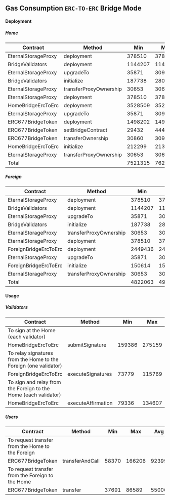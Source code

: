 ## Gas Consumption `ERC-TO-ERC` Bridge Mode

#### Deployment
##### Home
 Contract | Method | Min | Max | Avg
----  | ---- | ---- | ---- | ----
EternalStorageProxy|deployment|378510|378510|378510
BridgeValidators|deployment|1144207|1144207|1144207
EternalStorageProxy|upgradeTo|35871|30924|30913
BridgeValidators|initialize|187738|280847|253949
EternalStorageProxy|transferProxyOwnership|30653|30653|30653
EternalStorageProxy|deployment|378510|378510|378510
HomeBridgeErcToErc|deployment|3528509|3528509|3528509
EternalStorageProxy|upgradeTo|35871|30924|30913
ERC677BridgeToken|deployment|1498202|1499226|1498829
ERC677BridgeToken|setBridgeContract|29432|44432|39432
ERC677BridgeToken|transferOwnership|30860|30924|30913
HomeBridgeErcToErc|initialize|212299|213195|213003
EternalStorageProxy|transferProxyOwnership|30653|30653|30653
Total| |7521315|7621514|7588994

##### Foreign
 Contract | Method | Min | Max | Avg
----  | ---- | ---- | ---- | ----
EternalStorageProxy|deployment|378510|378510|378510
BridgeValidators|deployment|1144207|1144207|1144207
EternalStorageProxy|upgradeTo|35871|30924|30913
BridgeValidators|initialize|187738|280847|253949
EternalStorageProxy|transferProxyOwnership|30653|30653|30653
EternalStorageProxy|deployment|378510|378510|378510
ForeignBridgeErcToErc|deployment|2449436|2449436|2449436
EternalStorageProxy|upgradeTo|35871|30924|30913
ForeignBridgeErcToErc|initialize|150614|150614|150614
EternalStorageProxy|transferProxyOwnership|30653|30653|30653
Total| |4822063|4905278|4878358

#### Usage

##### Validators

 Contract | Method | Min | Max | Avg
----  | ---- | ---- | ---- | ----
To sign at the Home (each validator)|
HomeBridgeErcToErc|submitSignature|159386|275159|220171
To relay signatures from the Home to the Foreign (one validator)|
ForeignBridgeErcToErc|executeSignatures|73779|115769|93027
To sign and relay from the Foreign to the Home (each validator)|
HomeBridgeErcToErc|executeAffirmation|79336|134607|108215

##### Users

 Contract | Method | Min | Max | Avg
----  | ---- | ---- | ---- | ----
To request transfer from the Home to the Foreign|
ERC677BridgeToken|transferAndCall|58370|166206|92399
To request transfer from the Foreign to the Home|
ERC677BridgeToken|transfer|37691|86589|55000  

